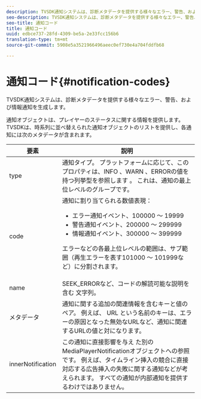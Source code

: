 ```yaml
---
description: TVSDK通知システムは、診断メタデータを提供する様々なエラー、警告、および情報通知を生成します。
seo-description: TVSDK通知システムは、診断メタデータを提供する様々なエラー、警告、および情報通知を生成します。
seo-title: 通知コード
title: 通知コード
uuid: edbce737-28fd-4309-be5a-2e33fcc156b6
translation-type: tm+mt
source-git-commit: 5908e5a3521966496aeec0ef730e4a704fddfb68

---
```



# 通知コード{#notification-codes}

TVSDK通知システムは、診断メタデータを提供する様々なエラー、警告、および情報通知を生成します。

通知オブジェクトは、プレイヤーのステータスに関する情報を提供します。 TVSDKは、時系列に並べ替えられた通知オブジェクトのリストを提供し、各通知には次のメタデータが含まれます。

<table frame="all" colsep="1" rowsep="1" id="table_DBA8CACF02DB4AF2B053E560850B49CE"> 
 <thead> 
  <tr rowsep="1"> 
   <th colname="1" class="entry"> 要素 </th> 
   <th colname="2" class="entry"> 説明 </th> 
  </tr> 
 </thead>
 <tbody> 
  <tr rowsep="1"> 
   <td colname="1"><span class="codeph"> type</span> </td> 
   <td colname="2">通知タイプ。 プラットフォームに応じて、このプロパティは、INFO <span class="codeph"> 、</span>WARN <span class="codeph"> 、</span>ERRORの値を持つ列挙型を参照します <span class="codeph"></span>。 これは、通知の最上位レベルのグループです。 </td> 
  </tr> 
  <tr rowsep="1"> 
   <td colname="1"><span class="codeph"> code</span> </td> 
   <td colname="2">通知に割り当てられる数値表現： 
    <ul id="ul_31AB497C6FFA452496DD09B0D78687B9"> 
     <li id="li_53E75022C50246E0982E315D04EFD8B3">エラー通知イベント、100000 ～ 19999 </li> 
     <li id="li_11AE91D1325E4F718228E662C9C55F9A">警告通知イベント、200000 ～ 299999 </li> 
     <li id="li_6D3EA03845294DC2BAD1ACF507639E51">情報通知イベント、300000 ～ 399999 </li> 
    </ul> <p>エラーなどの各最上位レベルの範囲は、サブ範囲（再生エラーを表す101000 ～ 101999など）に分割されます。 </p> </td> 
  </tr> 
  <tr rowsep="1"> 
   <td colname="1"><span class="codeph"> name</span> </td> 
   <td colname="2">SEEK_ERRORなど、コードの解読可能な説明を含む <span class="codeph"> 文字列</span>。 </td> 
  </tr> 
  <tr rowsep="1"> 
   <td colname="1"><span class="codeph"> メタデータ</span> </td> 
   <td colname="2">通知に関する追加の関連情報を含むキーと値のペア。 例えば、 <span class="codeph"> URL</span> という名前のキーは、エラーの原因となった無効なURLなど、通知に関連するURLの値と対になります。 </td> 
  </tr> 
  <tr rowsep="0"> 
   <td colname="1"><span class="codeph"> innerNotification</span> </td> 
   <td colname="2">この通知に直接影響を与え <span class="codeph"> た別の</span> MediaPlayerNotificationオブジェクトへの参照です。 例えば、タイムライン挿入の競合に直接対応する広告挿入の失敗に関する通知などが考えられます。 すべての通知が内部通知を提供するわけではありません。 </td> 
  </tr> 
 </tbody> 
</table>

